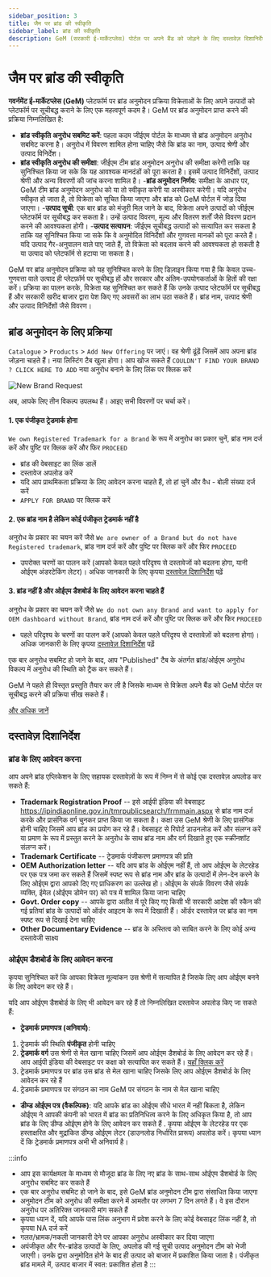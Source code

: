 ```yaml
---
sidebar_position: 3
title: जैम पर ब्रांड की स्वीकृति
sidebar_label: ब्रांड की स्वीकृति
description: GeM (सरकारी ई-मार्केटप्लेस) पोर्टल पर अपने बैंड को जोड़ने के लिए दस्तावेज़ दिशानिर्देश और प्रक्रिया जानें।
---
```


# जैम पर ब्रांड की स्वीकृति

**गवर्नमेंट ई-मार्केटप्लेस (GeM)** प्लेटफॉर्म पर ब्रांड अनुमोदन प्रक्रिया विक्रेताओं के लिए अपने उत्पादों को प्लेटफॉर्म पर सूचीबद्ध कराने के लिए एक महत्वपूर्ण कदम है। GeM पर ब्रांड अनुमोदन प्राप्त करने की प्रक्रिया निम्नलिखित है:

- **ब्रांड स्वीकृति अनुरोध सबमिट करें**: पहला कदम जीईएम पोर्टल के माध्यम से ब्रांड अनुमोदन अनुरोध सबमिट करना है। अनुरोध में विवरण शामिल होना चाहिए जैसे कि ब्रांड का नाम, उत्पाद श्रेणी और उत्पाद विनिर्देश।
- **ब्रांड स्वीकृति अनुरोध की समीक्षा**: जीईएम टीम ब्रांड अनुमोदन अनुरोध की समीक्षा करेगी ताकि यह सुनिश्चित किया जा सके कि यह आवश्यक मानदंडों को पूरा करता है। इसमें उत्पाद विनिर्देशों, उत्पाद श्रेणी और अन्य विवरणों की जांच करना शामिल है।
-**ब्रांड अनुमोदन निर्णय**: समीक्षा के आधार पर, GeM टीम ब्रांड अनुमोदन अनुरोध को या तो स्वीकृत करेगी या अस्वीकार करेगी। यदि अनुरोध स्वीकृत हो जाता है, तो विक्रेता को सूचित किया जाएगा और ब्रांड को GeM पोर्टल में जोड़ दिया जाएगा।
-**उत्पाद सूची**: एक बार ब्रांड को मंजूरी मिल जाने के बाद, विक्रेता अपने उत्पादों को जीईएम प्लेटफॉर्म पर सूचीबद्ध कर सकता है। उन्हें उत्पाद विवरण, मूल्य और वितरण शर्तों जैसे विवरण प्रदान करने की आवश्यकता होगी।
-**उत्पाद सत्यापन**: जीईएम सूचीबद्ध उत्पादों को सत्यापित कर सकता है ताकि यह सुनिश्चित किया जा सके कि वे अनुमोदित विनिर्देशों और गुणवत्ता मानकों को पूरा करते हैं। यदि उत्पाद गैर-अनुपालन वाले पाए जाते हैं, तो विक्रेता को बदलाव करने की आवश्यकता हो सकती है या उत्पाद को प्लेटफॉर्म से हटाया जा सकता है।


GeM पर ब्रांड अनुमोदन प्रक्रिया को यह सुनिश्चित करने के लिए डिज़ाइन किया गया है कि केवल उच्च-गुणवत्ता वाले उत्पाद ही प्लेटफ़ॉर्म पर सूचीबद्ध हों और सरकार और अंतिम-उपयोगकर्ताओं के हितों की रक्षा करें। प्रक्रिया का पालन करके, विक्रेता यह सुनिश्चित कर सकते हैं कि उनके उत्पाद प्लेटफॉर्म पर सूचीबद्ध हैं और सरकारी खरीद बाजार द्वारा पेश किए गए अवसरों का लाभ उठा सकते हैं। ब्रांड नाम, उत्पाद श्रेणी और उत्पाद विनिर्देशों जैसे विवरण।

## ब्रांड अनुमोदन के लिए प्रक्रिया
`Catalogue` > `Products` > `Add New Offering` पर जाएं। वह श्रेणी ढूंढें जिसमें आप अपना ब्रांड जोड़ना चाहते हैं। नया लिस्टिंग टैब खुला होगा। आप खोज सकते हैं `COULDN'T FIND YOUR BRAND ? CLICK HERE TO ADD` नया अनुरोध बनाने के लिए लिंक पर क्लिक करें

![New Brand Request](/img/doc/new-brand-request.jpg)

अब, आपके लिए तीन विकल्प उपलब्ध हैं। आइए सभी विवरणों पर चर्चा करें।
#### 1. एक पंजीकृत ट्रेडमार्क होना
`We own Registered Trademark for a Brand` के रूप में अनुरोध का प्रकार चुनें, ब्रांड नाम दर्ज करें और पुष्टि पर क्लिक करें और फिर `PROCEED`
- ब्रांड की वेबसाइट का लिंक डालें
- दस्तावेज अपलोड करें
- यदि आप प्राथमिकता प्रक्रिया के लिए आवेदन करना चाहते हैं, तो हां चुनें और वैध - बोली संख्या दर्ज करें
- `APPLY FOR BRAND` पर क्लिक करें

#### 2. एक ब्रांड नाम है लेकिन कोई पंजीकृत ट्रेडमार्क नहीं है
अनुरोध के प्रकार का चयन करें जैसे `We are owner of a Brand but do not have Registered trademark`, ब्रांड नाम दर्ज करें और पुष्टि पर क्लिक करें और फिर `PROCEED`
- उपरोक्त चरणों का पालन करें (आपको केवल पहले परिदृश्य से दस्तावेजों को बदलना होगा, यानी ओईएम अंडरटेकिंग लेटर)। अधिक जानकारी के लिए कृपया [दस्तावेज़ दिशानिर्देश](#document-guidelines) पढ़ें

#### 3. ब्रांड नहीं है और ओईएम डैशबोर्ड के लिए आवेदन करना चाहते हैं
अनुरोध के प्रकार का चयन करें जैसे `We do not own any Brand and want to apply for OEM dashboard without Brand`, ब्रांड नाम दर्ज करें और पुष्टि पर क्लिक करें और फिर `PROCEED`
- पहले परिदृश्य के चरणों का पालन करें (आपको केवल पहले परिदृश्य से दस्तावेज़ों को बदलना होगा)। अधिक जानकारी के लिए कृपया [दस्तावेज़ दिशानिर्देश](#document-guidelines) पढ़ें

एक बार अनुरोध सबमिट हो जाने के बाद, आप "Published" टैब के अंतर्गत ब्रांड/ओईएम अनुरोध विकल्प में अनुरोध की स्थिति को ट्रैक कर सकते हैं।

GeM ने पहले ही विस्तृत प्रस्तुति तैयार कर ली है जिसके माध्यम से विक्रेता अपने बैंड को GeM पोर्टल पर सूचीबद्ध करने की प्रक्रिया सीख सकते हैं।

<a href="https://assets-bg.gem.gov.in/resources/upload/shared_doc/training_content/Brand-Approval-v1-1652262269.pdf" class="btn">और अधिक जानें</a>

## दस्तावेज़ दिशानिर्देश
### ब्रांड के लिए आवेदन करना
आप अपने ब्रांड एप्लिकेशन के लिए सहायक दस्तावेज़ों के रूप में निम्न में से कोई एक दस्तावेज़ अपलोड कर सकते हैं:
- **Trademark Registration Proof** -- इसे आईपी इंडिया की वेबसाइट https://ipindiaonline.gov.in/tmrpublicsearch/frmmain.aspx से ब्रांड नाम दर्ज करके और प्रासंगिक वर्ग चुनकर प्राप्त किया जा सकता है। कक्षा उस GeM श्रेणी के लिए प्रासंगिक होनी चाहिए जिसमें आप ब्रांड का प्रयोग कर रहे हैं। वेबसाइट से रिपोर्ट डाउनलोड करें और संलग्न करें या प्रमाण के रूप में प्रस्तुत करने के अनुरोध के साथ ब्रांड नाम और वर्ग दिखाते हुए एक स्क्रीनशॉट संलग्न करें।
- **Trademark Certificate** -- ट्रेडमार्क पंजीकरण प्रमाणपत्र की प्रति
- **OEM Authorization letter** -- यदि आप ब्रांड के ओईएम नहीं हैं, तो आप ओईएम के लेटरहेड पर एक पत्र जमा कर सकते हैं जिसमें स्पष्ट रूप से ब्रांड नाम और ब्रांड के उत्पादों में लेन-देन करने के लिए ओईएम द्वारा आपको दिए गए प्राधिकरण का उल्लेख हो। ओईएम के संपर्क विवरण जैसे संपर्क व्यक्ति, ईमेल (ओईएम डोमेन पर) को पत्र में शामिल किया जाना चाहिए
- **Govt. Order copy** -- आपके द्वारा अतीत में पूरे किए गए किसी भी सरकारी आदेश की स्कैन की गई प्रतियां ब्रांड के उत्पादों को ऑर्डर आइटम के रूप में दिखाती हैं। ऑर्डर दस्तावेज़ पर ब्रांड का नाम स्पष्ट रूप से दिखाई देना चाहिए
- **Other Documentary Evidence** -- ब्रांड के अस्तित्व को साबित करने के लिए कोई अन्य दस्तावेजी साक्ष्य

### ओईएम डैशबोर्ड के लिए आवेदन करना
कृपया सुनिश्चित करें कि आपका विक्रेता मूल्यांकन उस श्रेणी में सत्यापित है जिसके लिए आप ओईएम बनने के लिए आवेदन कर रहे हैं।

यदि आप ओईएम डैशबोर्ड के लिए भी आवेदन कर रहे हैं तो निम्नलिखित दस्तावेज अपलोड किए जा सकते हैं:
- **ट्रेडमार्क प्रमाणपत्र (अनिवार्य)**:
1. ट्रेडमार्क की स्थिति **पंजीकृत** होनी चाहिए
2. **ट्रेडमार्क वर्ग** उस श्रेणी से मेल खाना चाहिए जिसमें आप ओईएम डैशबोर्ड के लिए आवेदन कर रहे हैं।
आप आईपी इंडिया की वेबसाइट पर कक्षा को सत्यापित कर सकते हैं। [यहाँ क्लिक करें](https://ipindiaonline.gov.in/tmrpublicsearch/classfication_goods_service.htm)
3. ट्रेडमार्क प्रमाणपत्र पर ब्रांड उस ब्रांड से मेल खाना चाहिए जिसके लिए आप ओईएम डैशबोर्ड के लिए आवेदन कर रहे हैं
4. ट्रेडमार्क प्रमाणपत्र पर संगठन का नाम GeM पर संगठन के नाम से मेल खाना चाहिए
- **डीम्ड ओईएम पत्र (वैकल्पिक)**: यदि आपके ब्रांड का ओईएम सीधे भारत में नहीं बिकता है, लेकिन ओईएम ने आपकी कंपनी को भारत में ब्रांड का प्रतिनिधित्व करने के लिए अधिकृत किया है, तो आप ब्रांड के लिए डीम्ड ओईएम होने के लिए आवेदन कर सकते हैं . कृपया ओईएम के लेटरहेड पर एक हस्ताक्षरित और मुद्रांकित डीम्ड ओईएम लेटर (डाउनलोड निर्धारित प्रारूप) अपलोड करें। कृपया ध्यान दें कि ट्रेडमार्क प्रमाणपत्र अभी भी अनिवार्य है।

:::info
- आप इस कार्यक्षमता के माध्यम से मौजूदा ब्रांड के लिए नए ब्रांड के साथ-साथ ओईएम डैशबोर्ड के लिए अनुरोध सबमिट कर सकते हैं
- एक बार अनुरोध सबमिट हो जाने के बाद, इसे GeM ब्रांड अनुमोदन टीम द्वारा संसाधित किया जाएगा
- अनुमोदन टीम को अनुरोध की समीक्षा करने में आमतौर पर लगभग 7 दिन लगते हैं। वे इस दौरान अनुरोध पर अतिरिक्त जानकारी मांग सकते हैं
- कृपया ध्यान दें, यदि आपके पास लिंक अनुभाग में प्रवेश करने के लिए कोई वेबसाइट लिंक नहीं है, तो कृपया NA दर्ज करें
- गलत/भ्रामक/नकली जानकारी देने पर आपका अनुरोध अस्वीकार कर दिया जाएगा
- अपंजीकृत और गैर-ब्रांडेड उत्पादों के लिए, अपलोड की गई सूची उत्पाद अनुमोदन टीम को भेजी जाएगी। उनके द्वारा अनुमोदित होने के बाद ही उत्पाद को बाजार में प्रकाशित किया जाता है। पंजीकृत ब्रांड मामले में, उत्पाद बाजार में स्वत: प्रकाशित होता है
:::